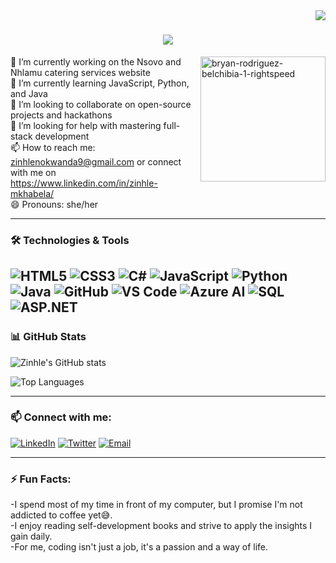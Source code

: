 <img align="right" src="https://visitor-badge.laobi.icu/badge?page_id=salesp07.salesp07" />
<h1 align="center">
    <img src="https://readme-typing-svg.herokuapp.com/?font=Righteous&size=35&color=000000&center=true&vCenter=true&width=500&height=70&duration=4000&lines=Hi+There!+👋;+I'm+Zinhle+Mkhabela!😎+;+An+Aspiring+Full-Stack+Developer👩🏻‍💻;" />
</h1>

<img src="https://github.com/ZinhleMkhabela/ZinhleMkhabela/assets/122616394/de107003-f841-4009-84e6-f6f49f28979d" alt="bryan-rodriguez-belchibia-1-rightspeed" align="right" width="200"/>


🔭 I’m currently working on the Nsovo and Nhlamu catering services website    
🌱 I’m currently learning JavaScript, Python, and Java        
👯 I’m looking to collaborate on open-source projects and hackathons     
🤔 I’m looking for help with mastering full-stack development                           
📫 How to reach me: zinhlenokwanda9@gmail.com or connect with me on https://www.linkedin.com/in/zinhle-mkhabela/  
😄 Pronouns: she/her  


---

### 🛠️ Technologies & Tools

![HTML5](https://img.shields.io/badge/-HTML5-E34F26?logo=html5&logoColor=white&style=flat)
![CSS3](https://img.shields.io/badge/-CSS3-1572B6?logo=css3&logoColor=white&style=flat)
![C#](https://img.shields.io/badge/-C%23-239120?logo=c-sharp&logoColor=white&style=flat)
![JavaScript](https://img.shields.io/badge/-JavaScript-F7DF1E?logo=javascript&logoColor=black&style=flat)
![Python](https://img.shields.io/badge/-Python-3776AB?logo=python&logoColor=white&style=flat)
![Java](https://img.shields.io/badge/-Java-007396?logo=java&logoColor=white&style=flat)
![GitHub](https://img.shields.io/badge/-GitHub-181717?logo=github&logoColor=white&style=flat)
![VS Code](https://img.shields.io/badge/-VS%20Code-007ACC?logo=visual-studio-code&logoColor=white&style=flat)
![Azure AI](https://img.shields.io/badge/-Azure%20AI-0089D6?logo=microsoft-azure&logoColor=white&style=flat)
![SQL](https://img.shields.io/badge/-SQL-4479A1?logo=sql&logoColor=white&style=flat)
![ASP.NET](https://img.shields.io/badge/-ASP.NET-512BD4?logo=dotnet&logoColor=white&style=flat)
---

### 📊 GitHub Stats

![Zinhle's GitHub stats](https://github-readme-stats.vercel.app/api?username=yourusername&show_icons=true&theme=radical)

![Top Languages](https://github-readme-stats.vercel.app/api/top-langs/?username=yourusername&layout=compact&theme=radical)

---

### 📫 Connect with me:

[![LinkedIn](https://img.shields.io/badge/-LinkedIn-0077B5?logo=linkedin&logoColor=white&style=flat)](https://www.linkedin.com/in/yourprofile/)
[![Twitter](https://img.shields.io/badge/-Twitter-1DA1F2?logo=twitter&logoColor=white&style=flat)](https://twitter.com/yourprofile/)
[![Email](https://img.shields.io/badge/-Email-D14836?logo=gmail&logoColor=white&style=flat)](mailto:your-email@example.com)

---

### ⚡ Fun Facts:

-I spend most of my time in front of my computer, but I promise I'm not addicted to coffee yet😅.          
-I enjoy reading self-development books and strive to apply the insights I gain daily.            
-For me, coding isn't just a job, it's a passion and a way of life.



